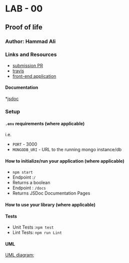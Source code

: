 # LAB - 00

## Proof of life 

### Author: Hammad Ali

### Links and Resources

- [submission PR](https://github.com/Hammad-401-advanced-javascript/Lab-00/pull/1)
- [travis](https://travis-ci.com/github/Hammad-401-advanced-javascript/Lab-00) 
- [front-end application](https://hammad-lab-00.herokuapp.com/docs/) 

#### Documentation 

*[jsdoc](https://hammad-lab-00.herokuapp.com/docs/)



### Setup

#### `.env` requirements (where applicable)

i.e.

- `PORT` - 3000
- `MONGODB_URI` - URL to the running mongo instance/db

#### How to initialize/run your application (where applicable)

* `npm start`
* Endpoint :`/`
 * Returns a boolean
* Endpoint : `/docs`
 * Returns JSDoc Documentation Pages


#### How to use your library (where applicable)

#### Tests

* Unit Tests :`npm test`
* Lint Tests: `npm run Lint`


#### UML

[UML diagram](lab-00.jpg);